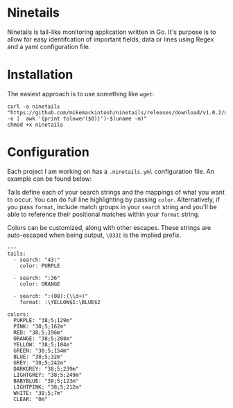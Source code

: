 # Ninetails

Ninetails is tail-like monitoring application written in Go. It's purpose is to allow for easy identifcation of important fields, data or lines using Regex and a yaml configuration file.

# Installation
The easiest approach is to use something like `wget`: 

```
curl -o ninetails "https://github.com/mikemackintosh/ninetails/releases/download/v1.0.2/ninetails-$(uname -o |  awk '{print tolower($0)}')-$(uname -m)"
chmod +x ninetails
```

# Configuration
Each project I am working on has a `.ninetails.yml` configuration file. An example can be found below:

Tails define each of your search strings and the mappings of what you want to occur. You can do full line highlighting by passing `color`. Alternatively, if you pass `format`, include match groups in your `search` string and you'll be able to reference their positional matches within your `format` string.

Colors can be customized, along with other escapes. These strings are auto-escaped when being output, `\033[` is the implied prefix.
```
---
tails:
  - search: "43:"
    color: PURPLE

  - search: ":36"
    color: ORANGE

  - search: ":(08):(\\d+)"
    format: :\YELLOW$1:\BLUE$2

colors:
  PURPLE: "38;5;129m"
  PINK: "38;5;162m"
  RED: "38;5;196m"
  ORANGE: "38;5;208m"
  YELLOW: "38;5;184m"
  GREEN: "38;5;154m"
  BLUE: "38;5;32m"
  GREY: "38;5;242m"
  DARKGREY: "38;5;239m"
  LIGHTGREY: "38;5;249m"
  BABYBLUE: "38;5;123m"
  LIGHTPINK: "38;5;212m"
  WHITE: "38;5;7m"
  CLEAR: "0m"
  ```